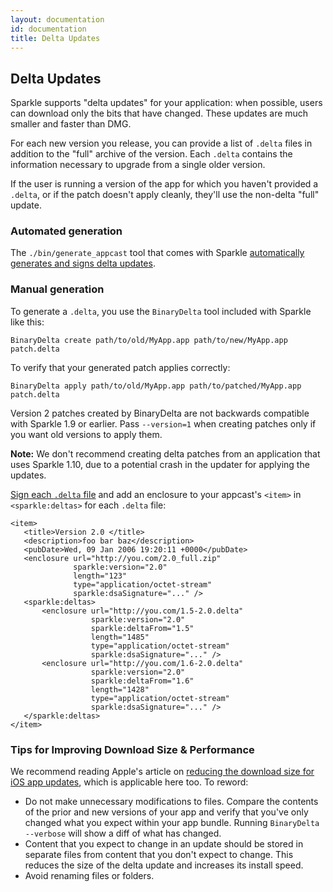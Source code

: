 ```yaml
---
layout: documentation
id: documentation
title: Delta Updates
---
```

## Delta Updates

Sparkle supports "delta updates" for your application: when possible, users can download only the bits that have changed. These updates are much smaller and faster than DMG.

For each new version you release, you can provide a list of `.delta` files in addition to the "full" archive of the version. Each `.delta` contains the information necessary to upgrade from a single older version.

If the user is running a version of the app for which you haven't provided a `.delta`, or if the patch doesn't apply cleanly, they'll use the non-delta "full" update.

### Automated generation

The `./bin/generate_appcast` tool that comes with Sparkle [automatically generates and signs delta updates](/documentation/#publish-your-appcast).

### Manual generation

To generate a `.delta`, you use the `BinaryDelta` tool included with Sparkle like this:

    BinaryDelta create path/to/old/MyApp.app path/to/new/MyApp.app patch.delta

To verify that your generated patch applies correctly:

    BinaryDelta apply path/to/old/MyApp.app path/to/patched/MyApp.app patch.delta

Version 2 patches created by BinaryDelta are not backwards compatible with Sparkle 1.9 or earlier. Pass `--version=1` when creating patches only if you want old versions to apply them.

<div class="alert alert-warning" role="alert">
<strong>Note:</strong> We don't recommend creating delta patches from an application that uses Sparkle 1.10, due to a potential crash in the updater for applying the updates.
</div>

[Sign each `.delta` file](/documentation/#segue-for-security-concerns) and add an enclosure to your appcast's `<item>` in `<sparkle:deltas>` for each `.delta` file:

    <item>
       <title>Version 2.0 </title>
       <description>foo bar baz</description>
       <pubDate>Wed, 09 Jan 2006 19:20:11 +0000</pubDate>
       <enclosure url="http://you.com/2.0_full.zip"
                  sparkle:version="2.0"
                  length="123"
                  type="application/octet-stream"
                  sparkle:dsaSignature="..." />
       <sparkle:deltas>
           <enclosure url="http://you.com/1.5-2.0.delta"
                      sparkle:version="2.0"
                      sparkle:deltaFrom="1.5"
                      length="1485"
                      type="application/octet-stream"
                      sparkle:dsaSignature="..." />
           <enclosure url="http://you.com/1.6-2.0.delta"
                      sparkle:version="2.0"
                      sparkle:deltaFrom="1.6"
                      length="1428"
                      type="application/octet-stream"
                      sparkle:dsaSignature="..." />
       </sparkle:deltas>
    </item>

### Tips for Improving Download Size & Performance

We recommend reading Apple's article on [reducing the download size for iOS app updates](https://developer.apple.com/library/content/qa/qa1779/_index.html), which is applicable here too. To reword:

* Do not make unnecessary modifications to files. Compare the contents of the prior and new versions of your app and verify that you've only changed what you expect within your app bundle. Running `BinaryDelta --verbose` will show a diff of what has changed.
* Content that you expect to change in an update should be stored in separate files from content that you don't expect to change. This reduces the size of the delta update and increases its install speed.
* Avoid renaming files or folders.

